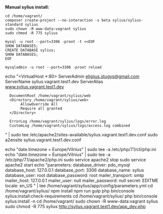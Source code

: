 **Manual sylius install:**

```
cd /home/vagrant/
composer create-project --no-interaction -s beta sylius/sylius-standard sylius
sudo chown -R www-data:vagrant sylius
sudo chmod -R 775 sylius

mysql -u root --port=3306 -proot -t <<EOF
SHOW DATABASES;
CREATE DATABASE sylius;
SHOW DATABASES;
EOF

mysqladmin -u root --port=3306 -proot reload
```

echo "<VirtualHost *:80>
     ServerAdmin eligijus.stugys@gmail.com
     ServerName sylius.vagrant.test1.dev
      ServerAlias www.sylius.vagrant.test1.dev
 
      DocumentRoot /home/vagrant/sylius/web
      <Directory /home/vagrant/sylius/web>
           AllowOverride All
           Require all granted
      </Directory>
 
      ErrorLog /home/vagrant/sylius/logs/error.log
      CustomLog /home/vagrant/sylius/logs/access.log combined
 </VirtualHost>
 " | sudo tee /etc/apache2/sites-available/sylius.vagrant.test1.dev.conf
 sudo a2ensite sylius.vagrant.test1.dev.conf
 
 echo "date.timezone = Europe/Vilnius" | sudo tee -a /etc/php/7.1/cli/php.ini
 echo "date.timezone = Europe/Vilnius" | sudo tee -a /etc/php/7.1/apache2/php.ini
 sudo service apache2 stop
 sudo service apache2 start
 echo "parameters:
     database_driver: pdo_mysql
     database_host: 127.0.0.1
     database_port: 3306
     database_name: sylius
    database_user: root
     database_password: root
     mailer_transport: smtp
     mailer_host: 127.0.0.1
     mailer_user: null
     mailer_password: null
     secret: EDITME
     locale: en_US
 " | tee /home/vagrant/sylius/app/config/parameters.yml
 cd /home/vagrant/sylius/
 npm install
 npm run gulp
 php bin/console sylius:install:check-requirements
 cd /home/vagrant/sylius/
 php bin/console sylius:install -n
 cd /home/vagrant/
 sudo chown -R www-data:vagrant sylius
 sudo chmod -R 775 sylius
 http://sylius.vagrant.test1.dev/app_dev.php


